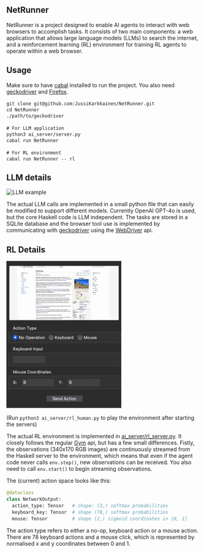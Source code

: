 ## NetRunner
NetRunner is a project designed to enable AI agents to interact with web browsers to accomplish tasks. 
It consists of two main components: a web application that allows large language models (LLMs) to 
search the internet, and a reinforcement learning (RL) environment for training RL agents 
to operate within a web browser.

## Usage
Make sure to have [cabal](https://www.haskell.org/cabal/) installed to run the project.
You also need [geckodriver](https://github.com/mozilla/geckodriver/releases) and [Firefox](https://www.mozilla.org/en-US/firefox/new/).

```
git clone git@github.com:JussiKarkkainen/NetRunner.git
cd NetRunner
./path/to/geckodriver

# For LLM application
python3 ai_server/server.py 
cabal run NetRunner

# For RL environment
cabal run NetRunner -- rl
```

## LLM details
<img src="/docs/llmtools_new.gif" alt="LLM example" width="400">

The actual LLM calls are implemented in a small python file that can easily be modified to support 
different models. Currently OpenAI GPT-4o is used, but the core Haskell code is LLM independent.
The tasks are stored in a SQLite database and the browser tool use is implemented by communicating
with [geckodriver](https://github.com/mozilla/geckodriver/releases) using the [WebDriver](https://www.w3.org/TR/webdriver2/)
api.


## RL Details
<img src="/docs/rlvideo_new.gif" alt="RL Env" width="300">

(Run ```python3 ai_server/rl_human.py``` to play the environment after starting the servers)

The actual RL environment is implemented in [ai_server/rl_server.py](/ai_server/rl_server.py). It closely follows
the regular [Gym](https://gymnasium.farama.org/index.html) api, but has a few small differences. Fistly, the observations
(340x170 RGB images) are continuously streamed from the Haskell server to the environment, which means that even if the agent code never
calls ```env.step()```, new observations can be received. You also need to call ```env.start()``` to begin streaming
observations. 

The (current) action space looks like this:
```python
@dataclass
class NetworkOutput:
  action_type: Tensor   # shape: (3,) softmax probabilities
  keyboard_key: Tensor  # shape (78,) softmax probabilities 
  mouse: Tensor         # shape (2,) sigmoid coordinates in [0, 1]
```

The action type refers to either a no-op, keyboard action or a mouse action. There are 78 keyboard actions and a mouse click, 
which is represented by normalised x and y coordinates between 0 and 1.
